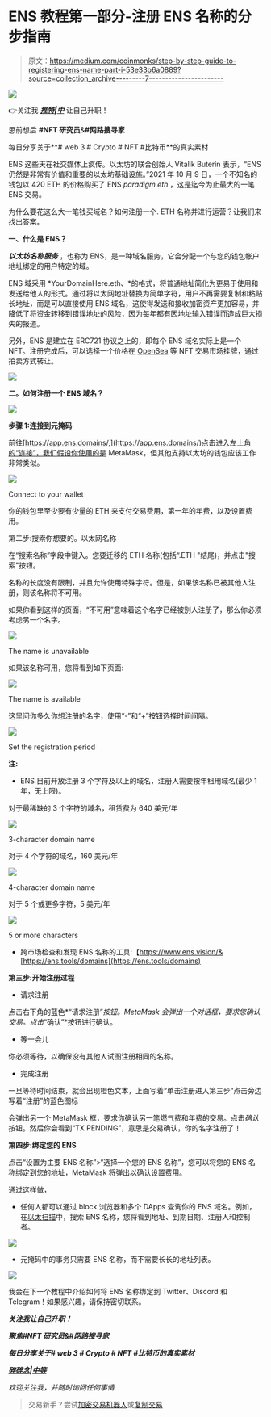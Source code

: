 # ENS 教程第一部分-注册 ENS 名称的分步指南

> 原文：<https://medium.com/coinmonks/step-by-step-guide-to-registering-ens-name-part-i-53e33b6a0889?source=collection_archive---------7----------------------->

![](img/0b8278d1af38bdf0620b05d213206a78.png)

👉关注我 [***推特***](https://twitter.com/TheCryptoKK)***|***[***中***](/@TheCryptoKK) 让自己升职！

思前想后 **#NFT 研究员**&**#网路搜寻家**

每日分享关于**# web 3 # Crypto # NFT #比特币**的真实素材

ENS 这些天在社交媒体上疯传。以太坊的联合创始人 Vitalik Buterin 表示，“ENS 仍然是非常有价值和重要的以太坊基础设施。”2021 年 10 月 9 日，一个不知名的钱包以 420 ETH 的价格购买了 ENS *paradigm.eth* ，这是迄今为止最大的一笔 ENS 交易。

为什么要花这么大一笔钱买域名？如何注册一个. ETH 名称并进行运营？让我们来找出答案。

**一、什么是 ENS？**

***以太坊名称服务*** ，也称为 ENS，是一种域名服务，它会分配一个与您的钱包帐户地址绑定的用户特定的域。

ENS 域采用 *YourDomainHere.eth、*的格式，将普通地址简化为更易于使用和发送给他人的形式。通过将以太网地址替换为简单字符，用户不再需要复制和粘贴长地址，而是可以直接使用 ENS 域名，这使得发送和接收加密资产更加容易，并降低了将资金转移到错误地址的风险，因为每年都有因地址输入错误而造成巨大损失的报道。

另外，ENS 是建立在 ERC721 协议之上的，即每个 ENS 域名实际上是一个 NFT。注册完成后，可以选择一个价格在 [OpenSea](https://opensea.io/collection/ens) 等 NFT 交易市场挂牌，通过拍卖方式转让。

![](img/f057c300c973b1ffe24644c9ae9fd819.png)

**二。如何注册一个 ENS 域名？**

![](img/64b26f7fed0098fdba3e63cb8cf11461.png)

**步骤 1:连接到元掩码**

前往[https://app.ens.domains/,](https://app.ens.domains/)点击进入左上角的“连接”，我们假设你使用的是 MetaMask，但其他支持以太坊的钱包应该工作非常类似。

![](img/174fe8967c8042dbec9ab57ac333d771.png)

Connect to your wallet

你的钱包里至少要有少量的 ETH 来支付交易费用，第一年的年费，以及设置费用。

第二步:搜索你想要的。以太网名称

在“搜索名称”字段中键入。您要迁移的 ETH 名称(包括“.ETH "结尾)，并点击"搜索"按钮。

名称的长度没有限制，并且允许使用特殊字符。但是，如果该名称已被其他人注册，则该名称将不可用。

如果你看到这样的页面，“不可用”意味着这个名字已经被别人注册了，那么你必须考虑另一个名字。

![](img/abc54f4fe9270558f48eb31c7ad1d09c.png)

The name is unavailable

如果该名称可用，您将看到如下页面:

![](img/20bb3e40b8723906a6284712e9fa58ac.png)

The name is available

这里问你多久你想注册的名字，使用“-”和“+”按钮选择时间间隔。

![](img/cf6a85d31d6839641858532a20bf0109.png)

Set the registration period

**注:**

*   ENS 目前开放注册 3 个字符及以上的域名，注册人需要按年租用域名(最少 1 年，无上限)。

对于最稀缺的 3 个字符的域名，租赁费为 640 美元/年

![](img/d691267a30fe85b5312e438c967e2d6f.png)

3-character domain name

对于 4 个字符的域名，160 美元/年

![](img/c99f2cc0bccf0fe4cb7589a393bbfe92.png)

4-character domain name

对于 5 个或更多字符，5 美元/年

![](img/5e1b1b8c27b0b1f144ee75f8f1e6533f.png)

5 or more characters

*   跨市场检查和发现 ENS 名称的工具:【https://www.ens.vision/&[https://ens.tools/domains](https://ens.tools/domains)

**第三步:开始注册过程**

*   请求注册

点击右下角的蓝色*“请求注册”*按钮。MetaMask 会弹出一个对话框，要求您确认交易。点击*“确认”*按钮进行确认。

*   等一会儿

你必须等待，以确保没有其他人试图注册相同的名称。

*   完成注册

一旦等待时间结束，就会出现橙色文本，上面写着“单击注册进入第三步”点击旁边写着“注册”的蓝色图标

会弹出另一个 MetaMask 框，要求你确认另一笔燃气费和年费的交易。点击*确认*按钮。然后你会看到“TX PENDING”，意思是交易确认，你的名字注册了！

**第四步:绑定您的 ENS**

点击“设置为主要 ENS 名称”>“选择一个您的 ENS 名称”，您可以将您的 ENS 名称绑定到您的地址，MetaMask 将弹出以确认设置费用。

通过这样做，

*   任何人都可以通过 block 浏览器和多个 DApps 查询你的 ENS 域名。例如，在[以太扫描](https://etherscan.io/)中，搜索 ENS 名称，您将看到地址、到期日期、注册人和控制者。

![](img/799fd3f74ed5a1a844b541dca383f617.png)

*   元掩码中的事务只需要 ENS 名称，而不需要长长的地址列表。

![](img/94908713e55809b9255bba205a1372c2.png)

我会在下一个教程中介绍如何将 ENS 名称绑定到 Twitter、Discord 和 Telegram！如果感兴趣，请保持密切联系。

***关注我让自己升职！***

***聚焦#NFT 研究员&#网路搜寻家***

***每日分享关于# web 3 # Crypto # NFT #比特币的真实素材***

[***碎碎念***](https://twitter.com/TheCryptoKK)***|***[***中等***](/@TheCryptoKK)

*欢迎关注我，并随时询问任何事情*

> 交易新手？尝试[加密交易机器人](/coinmonks/crypto-trading-bot-c2ffce8acb2a)或[复制交易](/coinmonks/top-10-crypto-copy-trading-platforms-for-beginners-d0c37c7d698c)